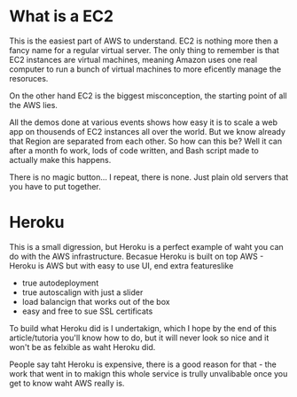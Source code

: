 # What is a EC2

This is the easiest part of AWS to understand. EC2 is nothing more then a fancy name for a regular virtual server. The only thing to remember is that EC2 instances are virtual machines, meaning Amazon uses one real computer to run a bunch of virtual machines to more eficently manage the resoruces.

On the other hand EC2 is the biggest misconception, the starting point of all the AWS lies. 

All the demos done at various events shows how easy it is to scale a web app on thousends of EC2 instances all over the world. But we know already that Region are separated from each other. So how can this be? Well it can after a month fo work, lods of code written, and Bash script made to actually make this happens.

There is no magic button... I repeat, there is none. Just plain old servers that you have to put together.

# Heroku

This is a small digression, but Heroku is a perfect example of waht you can do with the AWS infrastructure. Becasue Heroku is built on top AWS - Heroku is AWS but with easy to use UI, end extra featureslike 

- true autodeployment
- true autoscalign with just a slider
- load balancign that works out of the box
- easy and free to sue SSL certificats 

To build what Heroku did is I undertakign, which I hope by the end of this article/tutoria you'll know how to do, but it will never look so nice and it won't be as felxible as waht Heroku did.

People say taht Heroku is expensive, there is a good reason for that - the work that went in to makign this whole service is trully unvalibable once you get to know waht AWS really is.
